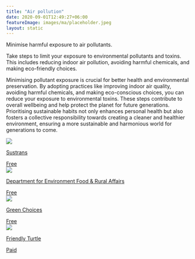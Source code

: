 ```yaml
---
title: "Air pollution"
date: 2020-09-01T12:49:27+06:00
featureImage: images/ma/placeholder.jpeg
layout: static
---
```


Minimise harmful exposure to air pollutants.

Take steps to limit your exposure to environmental pollutants and toxins. This includes reducing indoor air pollution, avoiding harmful chemicals, and making eco-friendly choices.

Minimising pollutant exposure is crucial for better health and environmental preservation. By adopting practices like improving indoor air quality, avoiding harmful chemicals, and making eco-conscious choices, you can reduce your exposure to environmental toxins. These steps contribute to overall wellbeing and help protect the planet for future generations. Prioritising sustainable habits not only enhances personal health but also fosters a collective responsibility towards creating a cleaner and healthier environment, ensuring a more sustainable and harmonious world for generations to come.

<a class="ma-link" href="https://www.sustrans.org.uk/our-blog/get-active/2020/in-your-community/10-things-you-can-do-to-help-reduce-air-pollution-today"><div class="ma-card ma-card-Health"><div class="ma-icon"><img src ="/images/Icon-check - health - opacity.svg"/></div><div class="ma-name"><p>Sustrans</p></div><div class="ma-paid-text"><span>Free</span></div></div></a><a class="ma-link" href="https://uk-air.defra.gov.uk/"><div class="ma-card ma-card-Health"><div class="ma-icon"><img src ="/images/Icon-check - health - opacity.svg"/></div><div class="ma-name"><p>Department for Environment Food & Rural Affairs</p></div><div class="ma-paid-text"><span>Free</span></div></div></a><a class="ma-link" href="https://www.greenchoices.org/"><div class="ma-card ma-card-Health"><div class="ma-icon"><img src ="/images/Icon-check - health - opacity.svg"/></div><div class="ma-name"><p>Green Choices</p></div><div class="ma-paid-text"><span>Free</span></div></div></a><a class="ma-link" href="https://friendlyturtle.com/?awc=26681_1700744515_e754850f9d8102cf373c2d76118e7676"><div class="ma-card ma-card-Health"><div class="ma-icon"><img src ="/images/Icon-pound - health - opacity.svg"/></div><div class="ma-name"><p>Friendly Turtle</p></div><div class="ma-paid-text"><span>Paid</span></div></div></a>  

<br/><br/>






